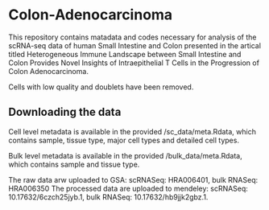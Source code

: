 # Colon-Adenocarcinoma
This repository contains matadata and codes necessary for analysis of the scRNA-seq data of human Small Intestine and Colon presented in the artical titled Heterogeneous Immune Landscape between Small Intestine and Colon Provides Novel Insights of Intraepithelial T Cells in the Progression of Colon Adenocarcinoma.

Cells with low quality and doublets have been removed.
## Downloading the data
Cell level metadata is available in the provided /sc_data/meta.Rdata, which contains sample, tissue type, major cell types and detailed cell types.

Bulk level metadata is available in the provided /bulk_data/meta.Rdata, which contains sample and tissue type.

The raw data arw uploaded to GSA: scRNASeq: HRA006401, bulk RNASeq: HRA006350
The processed data are uploaded to mendeley: scRNASeq: 10.17632/6czch25jyb.1, bulk RNASeq: 10.17632/hb9jjk2gbz.1.
